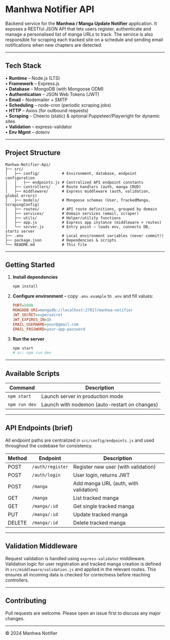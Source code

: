 # Manhwa Notifier API

Backend service for the **Manhwa / Manga Update Notifier** application.
It exposes a RESTful JSON API that lets users register, authenticate and manage a personalised list of manga URLs to track. The service is also responsible for scraping each tracked site on a schedule and sending email notifications when new chapters are detected.

---

## Tech Stack

• **Runtime** – Node.js (LTS)  
• **Framework** – Express.js  
• **Database** – MongoDB (with Mongoose ODM)  
• **Authentication** – JSON Web Tokens (JWT)  
• **Email** – Nodemailer + SMTP  
• **Scheduling** – node-cron (periodic scraping jobs)  
• **HTTP** – Axios (for outbound requests)  
• **Scraping** – Cheerio (static) & optional Puppeteer/Playwright for dynamic sites  
• **Validation** – express-validator  
• **Env Mgmt** – dotenv

---

## Project Structure

```text
Manhwa-Notifier-Api/
├── src/
│   ├── config/          # Environment, database, endpoint configuration
│   │   ├── endpoints.js # Centralized API endpoint constants
│   ├── controllers/     # Route handlers (auth, manga CRUD)
│   ├── middleware/      # Express middleware (auth, validation, global errors)
│   ├── models/          # Mongoose schemas (User, TrackedManga, ScrapingConfig)
│   ├── routes/          # API route definitions, grouped by domain
│   ├── services/        # Domain services (email, scraper)
│   ├── utils/           # Helper/utility functions
│   ├── app.js           # Express app instance (middleware + routes)
│   └── server.js        # Entry point – loads env, connects DB, starts server
├── .env                 # Local environment variables (never commit!)
├── package.json         # Dependencies & scripts
└── README.md            # This file
```

---

## Getting Started

1. **Install dependencies**
   ```bash
   npm install
   ```
2. **Configure environment** – copy `.env.example` to `.env` and fill values:
   ```ini
   PORT=5000
   MONGODB_URI=mongodb://localhost:27017/manhwa-notifier
   JWT_SECRET=supersecret
   JWT_EXPIRES_IN=1h
   EMAIL_USERNAME=your@gmail.com
   EMAIL_PASSWORD=your-app-password
   ```
3. **Run the server**
   ```bash
   npm start
   # or: npm run dev
   ```

---

## Available Scripts

| Command | Description |
|---------|-------------|
| `npm start` | Launch server in production mode |
| `npm run dev` | Launch with nodemon (auto-restart on changes) |

---

## API Endpoints (brief)

All endpoint paths are centralized in `src/config/endpoints.js` and used throughout the codebase for consistency.

| Method | Endpoint | Description |
|--------|----------|-------------|
| POST   | `/auth/register` | Register new user (with validation) |
| POST   | `/auth/login`    | User login, returns JWT |
| POST   | `/manga`         | Add manga URL (auth, with validation) |
| GET    | `/manga`         | List tracked manga |
| GET    | `/manga/:id`     | Get single tracked manga |
| PUT    | `/manga/:id`     | Update tracked manga |
| DELETE | `/manga/:id`     | Delete tracked manga |

---

## Validation Middleware

Request validation is handled using `express-validator` middleware. Validation logic for user registration and tracked manga creation is defined in `src/middleware/validation.js` and applied in the relevant routes. This ensures all incoming data is checked for correctness before reaching controllers.

---

## Contributing
Pull requests are welcome. Please open an issue first to discuss any major changes.

---

© 2024 Manhwa Notifier 